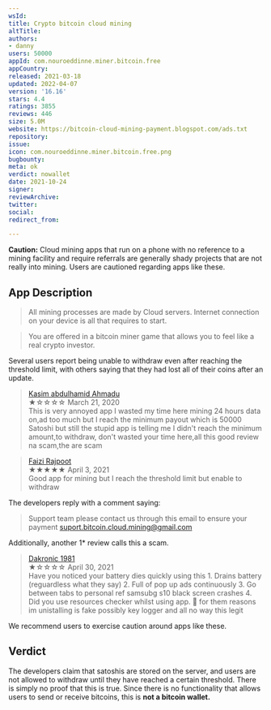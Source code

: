 ```yaml
---
wsId: 
title: Crypto bitcoin cloud mining
altTitle: 
authors:
- danny
users: 50000
appId: com.nouroeddinne.miner.bitcoin.free
appCountry: 
released: 2021-03-18
updated: 2022-04-07
version: '16.16'
stars: 4.4
ratings: 3855
reviews: 446
size: 5.0M
website: https://bitcoin-cloud-mining-payment.blogspot.com/ads.txt
repository: 
issue: 
icon: com.nouroeddinne.miner.bitcoin.free.png
bugbounty: 
meta: ok
verdict: nowallet
date: 2021-10-24
signer: 
reviewArchive: 
twitter: 
social: 
redirect_from: 

---
```


**Caution:** Cloud mining apps that run on a phone with no reference to a mining facility and require referrals are generally shady projects that are not really into mining. Users are cautioned regarding apps like these.

## App Description

> All mining processes are made by Cloud servers. Internet connection on your device is all that requires to start.

> You are offered in a bitcoin miner game that allows you to feel like a real crypto investor.

Several users report being unable to withdraw even after reaching the threshold limit, with others saying that they had lost all of their coins after an update. 

> [Kasim abdulhamid Ahmadu](https://play.google.com/store/apps/details?id=com.nouroeddinne.miner.bitcoin.free&reviewId=gp%3AAOqpTOHSZ36Alzoawyygb7lim5qC2HjvfKReXDQFEyK6_1AdWcuzjstXduJECKxUdhMha9UxU0LocAA5AlhDEg)<br>
  ★☆☆☆☆ March 21, 2020 <br>
       This is very annoyed app I wasted my time here mining 24 hours data on,ad too much but I reach the minimum payout which is 50000 Satoshi but still the stupid app is telling me I didn't reach the minimum amount,to withdraw, don't wasted your time here,all this good review na scam,the are scam

> [Faizi Rajpoot](https://play.google.com/store/apps/details?id=com.nouroeddinne.miner.bitcoin.free&reviewId=gp%3AAOqpTOHNGsrFEMK5_4nqT6mK6M8EZErU67Fqom2TPXZAEysMTrHYGvDFi1MdDFVLo6dEfOSXl2Pxvvkg-lHuaQ)<br>
  ★★★★★ April 3, 2021 <br>
       Good app for mining but I reach the threshold limit but enable to withdraw
       
The developers reply with a comment saying:

> Support team please contact us through this email to ensure your payment suport.bitcoin.cloud.mining@gmail.com


Additionally, another 1* review calls this a scam.

> [Dakronic 1981](https://play.google.com/store/apps/details?id=com.nouroeddinne.miner.bitcoin.free&reviewId=gp%3AAOqpTOEC9Bsako_5r9aeW2nl9XL9Fm1jS_9aG0MGpsLXoXdqXVgPGBX7lm29Veo3RD4wpqLYUTKgkKXov_VcMw)<br>
  ★☆☆☆☆ April 30, 2021 <br>
      Have you noticed your battery dies quickly using this 1. Drains battery (reguardless what they say) 2. Full of pop up ads continuously 3. Go between tabs to personal ref samsubg s10 black screen crashes 4. Did you use resources checker whilst using app. 🤔 for them reasons im unistalling is fake possibly key logger and all no way this legit

We recommend users to exercise caution around apps like these.

## Verdict

The developers claim that satoshis are stored on the server, and users are not allowed to withdraw until they have reached a certain threshold. There is simply no proof that this is true. Since there is no functionality that allows users to send or receive bitcoins, this is **not a bitcoin wallet.**
